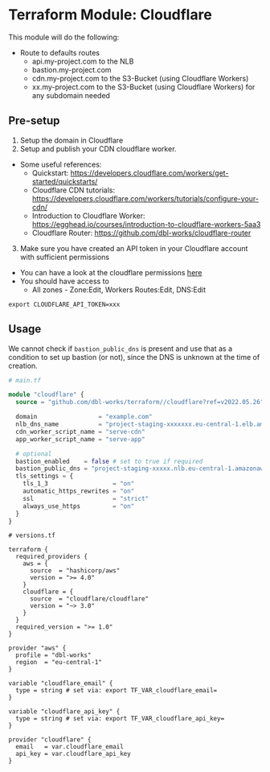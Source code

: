 # Terraform Module: Cloudflare

This module will do the following:

- Route to defaults routes
    - api.my-project.com to the NLB
    - bastion.my-project.com
    - cdn.my-project.com to the S3-Bucket (using Cloudflare Workers)
    - xx.my-project.com to the S3-Bucket (using Cloudflare Workers) for any subdomain needed

## Pre-setup
1. Setup the domain in Cloudflare
2. Setup and publish your CDN cloudflare worker.
- Some useful references:
  - Quickstart: https://developers.cloudflare.com/workers/get-started/quickstarts/
  - Cloudflare CDN tutorials: https://developers.cloudflare.com/workers/tutorials/configure-your-cdn/
  - Introduction to Cloudflare Worker: https://egghead.io/courses/introduction-to-cloudflare-workers-5aa3
  - Cloudflare Router: https://github.com/dbl-works/cloudflare-router

3. Make sure you have created an API token in your Cloudflare account with sufficient permissions
- You can have a look at the cloudflare permissions [here](https://developers.cloudflare.com/api/tokens/create/permissions/)
- You should have access to
  - All zones - Zone:Edit, Workers Routes:Edit, DNS:Edit


```shell
export CLOUDFLARE_API_TOKEN=xxx
```


## Usage

We cannot check if `bastion_public_dns` is present and use that as a condition to set up bastion (or not), since the DNS is unknown at the time of creation.

```terraform
# main.tf

module "cloudflare" {
  source = "github.com/dbl-works/terraform//cloudflare?ref=v2022.05.26"

  domain                 = "example.com"
  nlb_dns_name           = "project-staging-xxxxxxx.eu-central-1.elb.amazonaws.com"
  cdn_worker_script_name = "serve-cdn"
  app_worker_script_name = "serve-app"

  # optional
  bastion_enabled    = false # set to true if required
  bastion_public_dns = "project-staging-xxxxx.nlb.eu-central-1.amazonaws.com"
  tls_settings = {
    tls_1_3                  = "on"
    automatic_https_rewrites = "on"
    ssl                      = "strict"
    always_use_https         = "on"
  }
}
```

```
# versions.tf

terraform {
  required_providers {
    aws = {
      source  = "hashicorp/aws"
      version = ">= 4.0"
    }
    cloudflare = {
      source  = "cloudflare/cloudflare"
      version = "~> 3.0"
    }
  }
  required_version = ">= 1.0"
}

provider "aws" {
  profile = "dbl-works"
  region  = "eu-central-1"
}

variable "cloudflare_email" {
  type = string # set via: export TF_VAR_cloudflare_email=
}

variable "cloudflare_api_key" {
  type = string # set via: export TF_VAR_cloudflare_api_key=
}

provider "cloudflare" {
  email   = var.cloudflare_email
  api_key = var.cloudflare_api_key
}
```
